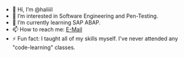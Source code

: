 - 👋 Hi, I’m @haliiil
- 👀 I’m interested in Software Engineering and Pen-Testing.
- 🌱 I’m currently learning SAP ABAP.
- 📫 How to reach me: [E-Mail](mailto:halil@memeware.net)
- ⚡ Fun fact: I taught all of my skills myself. I've never attended any "code-learning" classes.

<!---
haliiil/haliiil is a ✨ special ✨ repository because its `README.md` (this file) appears on your GitHub profile.
You can click the Preview link to take a look at your changes.
--->
